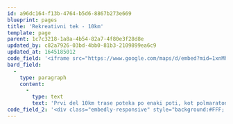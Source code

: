 ```yaml
---
id: a96dc164-f13b-4764-b5d6-8867b273e669
blueprint: pages
title: 'Rekreativni tek - 10km'
template: page
parent: 1c7c3218-1a8a-4b54-82a7-4f80e3f28d8e
updated_by: c82a7926-03bd-4bb0-81b3-2109899ea6c9
updated_at: 1645185012
code_field: '<iframe src="https://www.google.com/maps/d/embed?mid=1xnMhLamaMwz1_FsapbjzqufgoK-XEjZP&ehbc=2E312F" width="100%" height="500"></iframe>'
bard_field:
  -
    type: paragraph
    content:
      -
        type: text
        text: 'Prvi del 10km trase poteka po enaki poti, kot polmaraton. Po pretečenem prvem 6,5 kilometerskem krogu, trasa 10km zavije levo v center mesta. Trasa nadaljuje čez prenovljeni Glavni trg in Kandijski most proti Grmu, kjer pri Osnovni šoli Grm zavije desno na Smrečnikovo ulico vse do Šmihelske ceste kjer zavije proga desno na Šmihelsko cesto skozi Šmihelski most vse do cilja na Seidlovi cesti. Trasa je v celoti asfaltirana.'
code_field_2: '<div class="embedly-responsive" style="background:#FFF; position: relative;padding-bottom: 78.2227%;height: 0;overflow: hidden;"><iframe class="embedly-embed" frameborder="0" scrolling="no" allowfullscreen src="https://cdn.embedly.com/widgets/media.html?src=https://www.relive.cc/view/vPOpWx4nxRv/widget?r=embed-site&url=https://www.relive.cc/view/vPOpWx4nxRv?r=embed-site&image=https://www.relive.cc/view/vPOpWx4nxRv/png?x-ref=embed-site&key=f1631a41cb254ca5b035dc5747a5bd75&type=text/html&schema=relive" width="1024" height="801" style="position: absolute;top: 0;left: 0;width: 100%;height: 100%;"></iframe></div>'
---
```

